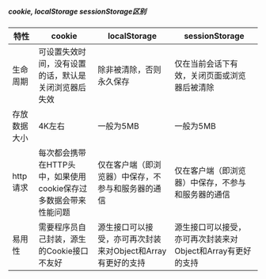 ##### cookie, localStorage  sessionStorage区别

| 特性         | cookie                                                       | localStorage                                                | sessionStorage                                              |
| ------------ | ------------------------------------------------------------ | ----------------------------------------------------------- | ----------------------------------------------------------- |
| 生命周期     | 可设置失效时间，没有设置的话，默认是关闭浏览器后失效         | 除非被清除，否则永久保存                                    | 仅在当前会话下有效，关闭页面或浏览器后被清除                |
| 存放数据大小 | 4K左右                                                       | 一般为5MB                                                   | 一般为5MB                                                   |
| http请求     | 每次都会携带在HTTP头中，如果使用cookie保存过多数据会带来性能问题 | 仅在客户端（即浏览器）中保存，不参与和服务器的通信          | 仅在客户端（即浏览器）中保存，不参与和服务器的通信          |
| 易用性       | 需要程序员自己封装，源生的Cookie接口不友好                   | 源生接口可以接受，亦可再次封装来对Object和Array有更好的支持 | 源生接口可以接受，亦可再次封装来对Object和Array有更好的支持 |